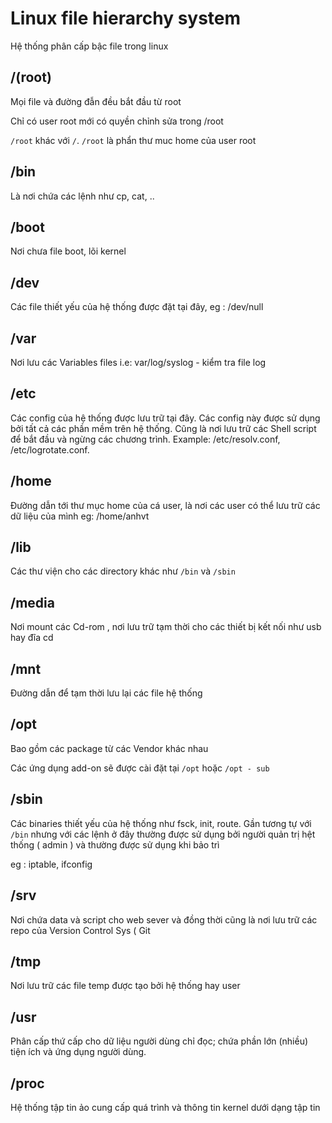 # Linux file hierarchy system

Hệ thống phân cấp bậc file trong linux

##  /(root)

Mọi file và đường đẫn đều bắt đầu từ root

Chỉ có user root mới có quyền chỉnh sửa trong /root

`/root` khác với `/`. `/root` là phẩn thư muc home của user root

## /bin

Là nơi chứa các lệnh như cp, cat, ..

## /boot 

Nơi chưa file boot, lõi kernel

## /dev 

Các file thiết yếu của hệ thống được đặt tại đây, eg : /dev/null

## /var

Nơi lưu các Variables files
i.e: var/log/syslog - kiểm tra file log

## /etc

Các config của hệ thống được lưu trữ tại đây. Các config này được sử dụng bởi tất cả các phần mềm trên hệ thống. Cũng là nơi lưu trữ các Shell script để bắt đầu và ngừng các chương trình.
Example: /etc/resolv.conf, /etc/logrotate.conf.

## /home

Đường dẫn tới thư mục home của cá user, là nơi các user có thể lưu trữ các dữ liệu của mình
eg: /home/anhvt

## /lib 

Các thư viện cho các directory khác như `/bin` và `/sbin`

## /media

Nơi mount các Cd-rom , nơi lưu trữ tạm thời cho các thiết bị kết nối như usb hay đĩa cd

## /mnt

Đường dẫn để tạm thời lưu lại các file hệ thống

## /opt

Bao gồm các package từ các Vendor khác nhau

Các ứng dụng add-on sẽ được cài đặt tại `/opt` hoặc `/opt - sub`

## /sbin

Các binaries thiết yếu của hệ thống như fsck, init, route. Gần tương tự với `/bin` nhưng với các lệnh ở đây thường được sử dụng bởi người quản trị hệt thống ( admin ) và thường được sử dụng khi bảo trì

eg : iptable, ifconfig

## /srv

Nơi chứa data và script cho web sever và đồng thời cũng là nơi lưu trữ các repo của Version Control Sys ( Git

## /tmp

Nơi lưu trữ các file temp được tạo bởi hệ thống hay user

## /usr

Phân cấp thứ cấp cho dữ liệu người dùng chỉ đọc; chứa phần lớn (nhiều) tiện ích và ứng dụng người dùng.

## /proc

Hệ thống tập tin ảo cung cấp quá trình và thông tin kernel dưới dạng tập tin



